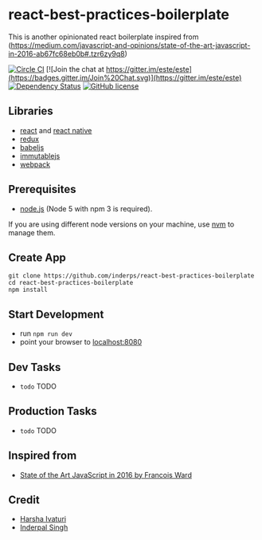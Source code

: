 # react-best-practices-boilerplate

This is another opinionated react boilerplate inspired from (https://medium.com/javascript-and-opinions/state-of-the-art-javascript-in-2016-ab67fc68eb0b#.tzr6zy9q8)

[![Circle CI](https://img.shields.io/circleci/project/este/este/master.svg)](https://circleci.com/gh/este/este)
[![Join the chat at https://gitter.im/este/este](https://badges.gitter.im/Join%20Chat.svg)](https://gitter.im/este/este)
[![Dependency Status](https://david-dm.org/este/este.svg)](https://david-dm.org/este/este)
[![GitHub license](https://img.shields.io/github/license/este/este.svg)](https://github.com/este/este/blob/master/LICENSE)

## Libraries

- [react](http://facebook.github.io/react/) and [react native](https://facebook.github.io/react-native/) 
- [redux](http://rackt.github.io/redux/)
- [babeljs](https://babeljs.io/)
- [immutablejs](http://facebook.github.io/immutable-js)
- [webpack](http://webpack.github.io/)

## Prerequisites

- [node.js](http://nodejs.org) (Node 5 with npm 3 is required).

If you are using different node versions on your machine, use [nvm](https://github.com/creationix/nvm) to manage them.

## Create App

```shell
git clone https://github.com/inderps/react-best-practices-boilerplate
cd react-best-practices-boilerplate
npm install
```

## Start Development

- run `npm run dev`
- point your browser to [localhost:8080](http://localhost:8080)


## Dev Tasks

- `todo` TODO


## Production Tasks

- `todo` TODO
 

## Inspired from

 - [State of the Art JavaScript in 2016 by Francois Ward](https://medium.com/javascript-and-opinions/state-of-the-art-javascript-in-2016-ab67fc68eb0b#.tzr6zy9q8)

## Credit

- [Harsha Ivaturi](https://github.com/harshai)
- [Inderpal Singh](https://twitter.com/singhinther)
